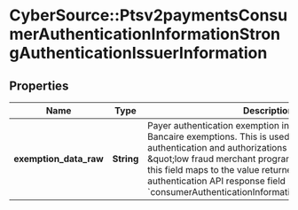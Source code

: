 # CyberSource::Ptsv2paymentsConsumerAuthenticationInformationStrongAuthenticationIssuerInformation

## Properties
Name | Type | Description | Notes
------------ | ------------- | ------------- | -------------
**exemption_data_raw** | **String** | Payer authentication exemption indicator for Carte Bancaire exemptions.  This is used with unbundled authentication and authorizations calls, for example: \&quot;low fraud merchant program\&quot;. The value for this field maps to the value returned in the payer authentication API response field - &#x60;consumerAuthenticationInformation.exemptionDataRaw&#x60;.  | [optional] 


